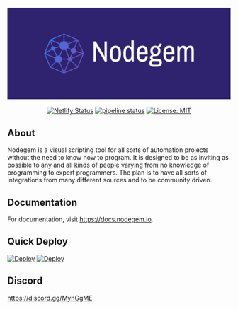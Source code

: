 <div style="text-align: center;">

[![Nodegem.io](cover.png 'Nodegem.io')](https://www.nodegem.io)

[![Netlify Status](https://api.netlify.com/api/v1/badges/061a935b-5ae2-46d1-a685-a2ef83df940a/deploy-status)](https://app.netlify.com/sites/nodegem/deploys)
[![pipeline status](https://gitlab.com/nodegem/nodegem/badges/master/pipeline.svg)](https://gitlab.com/nodegem/nodegem/commits/master)
[![License: MIT](https://img.shields.io/badge/License-MIT-green.svg)](https://opensource.org/licenses/MIT)

</div>

## About

Nodegem is a visual scripting tool for all sorts of automation projects without the need to know how to program. It is designed to be as inviting as possible to any and all kinds of people varying from no knowledge of programming to expert programmers. The plan is to have all sorts of integrations from many different sources and to be community driven.

## Documentation

For documentation, visit https://docs.nodegem.io.

## Quick Deploy

[![Deploy](https://www.netlify.com/img/deploy/button.svg)](https://app.netlify.com/start/deploy?repository=https://gitlab.com/nodegem/nodegem-web)
[![Deploy](https://www.herokucdn.com/deploy/button.svg)](https://heroku.com/deploy?template=https://gitlab.com/nodegem/nodegem-web)

## Discord

https://discord.gg/MynGgME
